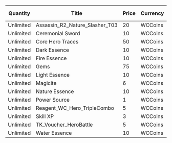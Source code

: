 | Quantity | Title | Price | Currency |  Dev Name |
| -------- | ----- | ----- | -------- |  -------- |
| Unlimited | Assassin_R2_Nature_Slasher_T03 | 20 | WCCoins |  |
| Unlimited | Ceremonial Sword | 10 | WCCoins |  |
| Unlimited | Core Hero Traces | 50 | WCCoins |  |
| Unlimited | Dark Essence | 10 | WCCoins |  |
| Unlimited | Fire Essence | 10 | WCCoins |  |
| Unlimited | Gems | 75 | WCCoins |  |
| Unlimited | Light Essence | 10 | WCCoins |  |
| Unlimited | Magicite | 6 | WCCoins |  |
| Unlimited | Nature Essence | 10 | WCCoins |  |
| Unlimited | Power Source | 1 | WCCoins |  |
| Unlimited | Reagent_WC_Hero_TripleCombo | 5 | WCCoins |  |
| Unlimited | Skill XP | 3 | WCCoins |  |
| Unlimited | TK_Voucher_HeroBattle | 5 | WCCoins |  |
| Unlimited | Water Essence | 10 | WCCoins |  |
